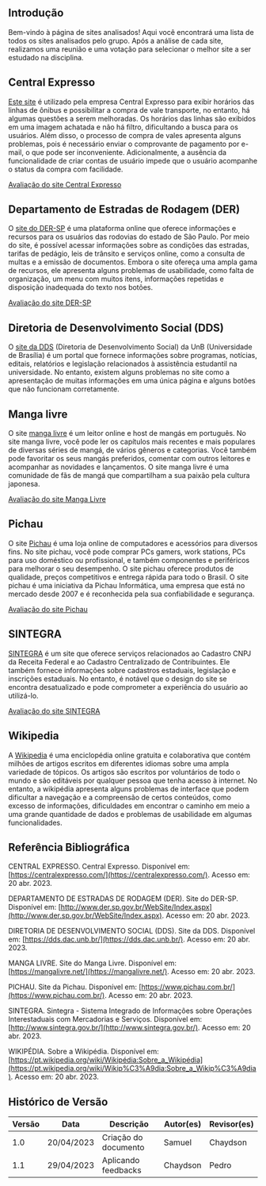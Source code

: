 ## Introdução

Bem-vindo à página de sites analisados! Aqui você encontrará uma lista de todos os sites analisados pelo grupo. Após a análise de cada site, realizamos uma reunião e uma votação para selecionar o melhor site a ser estudado na disciplina.

## Central Expresso

[Este site](https://centralexpresso.com/ "Link para o site da Central Expresso") é utilizado pela empresa Central Expresso para exibir horários das linhas de ônibus e possibilitar a compra de vale transporte, no entanto, há algumas questões a serem melhoradas. Os horários das linhas são exibidos em uma imagem achatada e não há filtro, dificultando a busca para os usuários. Além disso, o processo de compra de vales apresenta alguns problemas, pois é necessário enviar o comprovante de pagamento por e-mail, o que pode ser inconveniente. Adicionalmente, a ausência da funcionalidade de criar contas de usuário impede que o usuário acompanhe o status da compra com facilidade.

[Avaliação do site Central Expresso](../pdfs/avaliacaoexpresso.pdf)

## Departamento de Estradas de Rodagem (DER)

O [site do DER-SP](http://www.der.sp.gov.br/WebSite/Index.aspx "Link para o site do DER-SP") é uma plataforma online que oferece informações e recursos para os usuários das rodovias do estado de São Paulo. Por meio do site, é possível acessar informações sobre as condições das estradas, tarifas de pedágio, leis de trânsito e serviços online, como a consulta de multas e a emissão de documentos. Embora o site ofereça uma ampla gama de recursos, ele apresenta alguns problemas de usabilidade, como falta de organização, um menu com muitos itens, informações repetidas e disposição inadequada do texto nos botões.

[Avaliação do site DER-SP](../pdfs/avaliacaodersp.pdf)

## Diretoria de Desenvolvimento Social (DDS)

O [site da DDS](https://dds.dac.unb.br/ "Link para o site da DDS") (Diretoria de Desenvolvimento Social) da UnB (Universidade de Brasília) é um portal que fornece informações sobre programas, notícias, editais, relatórios e legislação relacionados à assistência estudantil na universidade. No entanto, existem alguns problemas no site como a apresentação de muitas informações em uma única página e alguns botões que não funcionam corretamente.

## Manga livre

O site [manga livre](https://mangalivre.net/) é um leitor online e host de mangás em português. No site manga livre, você pode ler os capítulos mais recentes e mais populares de diversas séries de mangá, de vários gêneros e categorias. Você também pode favoritar os seus mangás preferidos, comentar com outros leitores e acompanhar as novidades e lançamentos. O site manga livre é uma comunidade de fãs de mangá que compartilham a sua paixão pela cultura japonesa.

[Avaliação do site Manga Livre](../pdfs/avaliacaoMangaLivre.pdf)

## Pichau

O site [Pichau](https://www.pichau.com.br/) é uma loja online de computadores e acessórios para diversos fins. No site pichau, você pode comprar PCs gamers, work stations, PCs para uso doméstico ou profissional, e também componentes e periféricos para melhorar o seu desempenho. O site pichau oferece produtos de qualidade, preços competitivos e entrega rápida para todo o Brasil. O site pichau é uma iniciativa da Pichau Informática, uma empresa que está no mercado desde 2007 e é reconhecida pela sua confiabilidade e segurança.

[Avaliação do site Pichau](../pdfs/avaliacaoPichau.pdf)

## SINTEGRA

[SINTEGRA](http://www.sintegra.gov.br/ "Link para o site deo SINTEGRA") é um site que oferece serviços relacionados ao Cadastro CNPJ da Receita Federal e ao Cadastro Centralizado de Contribuintes. Ele também fornece informações sobre cadastros estaduais, legislação e inscrições estaduais. No entanto, é notável que o design do site se encontra desatualizado e pode comprometer a experiência do usuário ao utilizá-lo.

[Avaliação do site SINTEGRA](../pdfs/avaliacaoSintegra.pdf)

## Wikipedia

A [Wikipedia](https://pt.wikipedia.org/wiki/Wikip%C3%A9dia:P%C3%A1gina_principal) é uma enciclopédia online gratuita e colaborativa que contém milhões de artigos escritos em diferentes idiomas sobre uma ampla variedade de tópicos. Os artigos são escritos por voluntários de todo o mundo e são editáveis por qualquer pessoa que tenha acesso à internet. No entanto, a wikipédia apresenta alguns problemas de interface que podem dificultar a navegação e a compreensão de certos conteúdos, como excesso de informações, dificuldades em encontrar o caminho em meio a uma grande quantidade de dados e problemas de usabilidade em algumas funcionalidades.

## Referência Bibliográfica

CENTRAL EXPRESSO. Central Expresso. Disponível em: [https://centralexpresso.com/](https://centralexpresso.com/). Acesso em: 20 abr. 2023.

DEPARTAMENTO DE ESTRADAS DE RODAGEM (DER). Site do DER-SP. Disponível em: [http://www.der.sp.gov.br/WebSite/Index.aspx](http://www.der.sp.gov.br/WebSite/Index.aspx). Acesso em: 20 abr. 2023.

DIRETORIA DE DESENVOLVIMENTO SOCIAL (DDS). Site da DDS. Disponível em: [https://dds.dac.unb.br/](https://dds.dac.unb.br/). Acesso em: 20 abr. 2023.

MANGA LIVRE. Site do Manga Livre. Disponível em: [https://mangalivre.net/](https://mangalivre.net/). Acesso em: 20 abr. 2023.

PICHAU. Site da Pichau. Disponível em: [https://www.pichau.com.br/](https://www.pichau.com.br/). Acesso em: 20 abr. 2023.

SINTEGRA. Sintegra - Sistema Integrado de Informações sobre Operações Interestaduais com Mercadorias e Serviços. Disponível em: [http://www.sintegra.gov.br/](http://www.sintegra.gov.br/). Acesso em: 20 abr. 2023.

WIKIPÉDIA. Sobre a Wikipédia. Disponível em: [https://pt.wikipedia.org/wiki/Wikipédia:Sobre_a_Wikipédia](https://pt.wikipedia.org/wiki/Wikip%C3%A9dia:Sobre_a_Wikip%C3%A9dia). Acesso em: 20 abr. 2023.

## Histórico de Versão

| Versão | Data       | Descrição            | Autor(es) | Revisor(es) |
| ------- | ---------- | ---------------------- | --------- | ----------- |
| 1.0     | 20/04/2023 | Criação do documento | Samuel    | Chaydson    |
| 1.1     | 29/04/2023 | Aplicando feedbacks    | Chaydson  | Pedro       |
